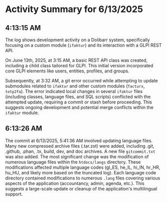 # Activity Summary for 6/13/2025

## 4:13:15 AM
The log shows development activity on a Dolibarr system, specifically focusing on a custom module (`ifaktur`) and its interaction with a GLPI REST API.

On June 13th, 2025, at 3:15 AM, a basic REST API class was created, including a child class tailored for GLPI.  This initial version incorporated core GLPI elements like users, entities, profiles, and groups.

Subsequently, at 3:32 AM, a git error occurred while attempting to update submodules related to `ifaktur` and other custom modules (`facturx`, `totp2fa`).  The error indicated local changes in several `ifaktur` files (including classes, language files, and SQL scripts) conflicted with the attempted update, requiring a commit or stash before proceeding.  This suggests ongoing development and potential merge conflicts within the `ifaktur` module.


## 6:13:26 AM
The commit at 6/13/2025, 5:41:36 AM involved updating language files.  Many new compressed archive files (.tar.zst) were added, including .git, .github, .phan, .tx, build, dev, and doc archives.  A new file `gitcommit.txt` was also added. The most significant change was the modification of numerous language files within the `htdocs/langs` directory.  These modifications affected multiple language codes (gl_ES, he_IL, hi_IN, hr_HR, hu_HU, and likely more based on the truncated log).  Each language code directory contained modifications to numerous `.lang` files covering various aspects of the application (accountancy, admin, agenda, etc.). This suggests a large-scale update or cleanup of the application's multilingual support.
